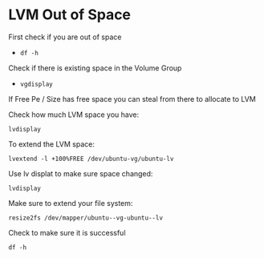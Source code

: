 # LVM Out of Space

First check if you are out of space

- `df -h`

Check if there is existing space in the Volume Group

- `vgdisplay`


If Free Pe / Size has free space you can steal from there to allocate to LVM

Check how much LVM space you have:

`lvdisplay`

To extend the LVM space:

`lvextend -l +100%FREE /dev/ubuntu-vg/ubuntu-lv`

Use lv displat to make sure space changed:

`lvdisplay`

Make sure to extend your file system:

`resize2fs /dev/mapper/ubuntu--vg-ubuntu--lv`

Check to make sure it is successful

`df -h`

